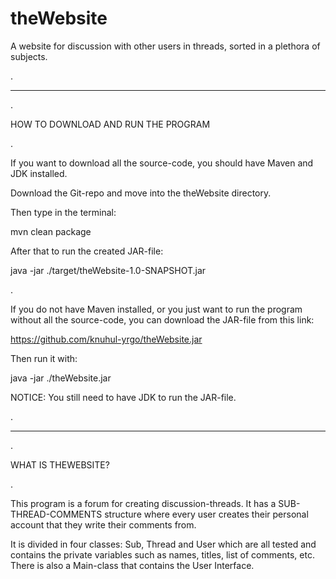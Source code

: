 # theWebsite
A website for discussion with other users in threads, sorted in a plethora of subjects.

.

------------------------------------------------------------------------

.

HOW TO DOWNLOAD AND RUN THE PROGRAM

.

If you want to download all the source-code, you should have Maven and JDK installed.

Download the Git-repo and move into the theWebsite directory.

Then type in the terminal:

mvn clean package

After that to run the created JAR-file:

java -jar ./target/theWebsite-1.0-SNAPSHOT.jar

.


If you do not have Maven installed, or you just want to run the program without all the source-code,
you can download the JAR-file from this link:

https://github.com/knuhul-yrgo/theWebsite.jar

Then run it with:

java -jar ./theWebsite.jar

NOTICE: You still need to have JDK to run the JAR-file.

.

------------------------------------------------------------------------

.

WHAT IS THEWEBSITE?

.

This program is a forum for creating discussion-threads. It has a SUB-THREAD-COMMENTS structure
where every user creates their personal account that they write their comments from.

It is divided in four classes: Sub, Thread and User which are all tested and contains the
private variables such as names, titles, list of comments, etc. There is also a Main-class that contains the
User Interface.
